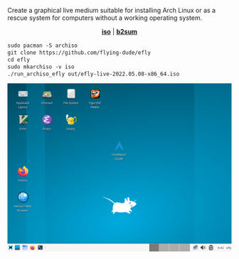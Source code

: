 Create a graphical live medium suitable for installing Arch Linux or as a rescue system for computers without a working operating system.

<p align="center">
<b><a href="https://github.com/flying-dude/efly/releases/download/latest/efly-live.iso">iso</a></b> | <b><a href="https://github.com/flying-dude/efly/releases/download/latest/efly-live.iso.b2sum">b2sum</a></b>
</p>

```
sudo pacman -S archiso
git clone https://github.com/flying-dude/efly
cd efly
sudo mkarchiso -v iso
./run_archiso_efly out/efly-live-2022.05.08-x86_64.iso
```

![Efly Linux Live](screenshot.png)
